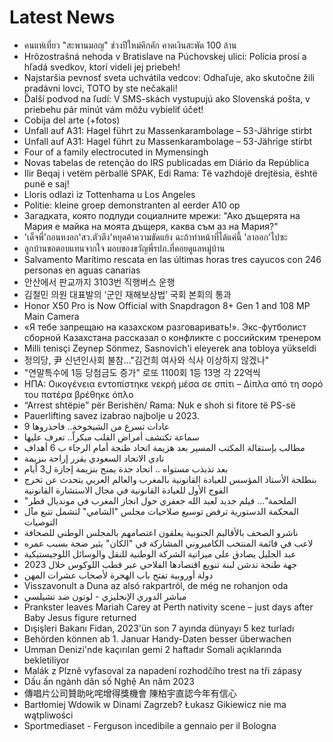 # Latest News
-  คนแห่เที่ยว "สะพานมอญ" ช่วงปีใหม่คึกคัก คาดเงินสะพัด 100 ล้าน
-  Hrôzostrašná nehoda v Bratislave na Púchovskej ulici: Polícia prosí a hľadá svedkov, ktorí videli jej priebeh!
-  Najstaršia pevnosť sveta uchvátila vedcov: Odhaľuje, ako skutočne žili pradávni lovci, TOTO by ste nečakali!
-  Ďalší podvod na ľudí: V SMS-skách vystupujú ako Slovenská pošta, v priebehu pár minút vám môžu vybieliť účet!
-  Cobija del arte (+fotos)
-  Unfall auf A31: Hagel führt zu Massenkarambolage – 53-Jährige stirbt
-  Unfall auf A31: Hagel führt zu Massenkarambolage – 53-Jährige stirbt
-  Four of a family electrocuted in Mymensingh
-  Novas tabelas de retenção do IRS publicadas em Diário da República
-  Ilir Beqaj i vetëm përballë SPAK, Edi Rama: Të vazhdojë drejtësia, është punë e saj!
-  Lloris odlazi iz Tottenhama u Los Angeles
-  Politie: kleine groep demonstranten al eerder A10 op
-  Загадката, която подлуди социалните мрежи: "Ако дъщерята на Мария е майка на моята дъщеря, каква съм аз на Мария?"
-  'เด็จพี่'ถอนหงอก'สว.ตัวตึง'หยุดค้าความขัดแย้ง ฉะถ้าทำหน้าที่ได้แค่นี้ 'ลาออก'ไปซะ
-  ลูกบ้านขอตอบแทนจากใจ มอบของขวัญพี่รปภ.ที่คอยดูแลหมู่บ้าน
-  Salvamento Marítimo rescata en las últimas horas tres cayucos con 246 personas en aguas canarias
-  안산에서 판교까지 3103번 직행버스 운행
-  김철민 의원 대표발의 ‘군인 재해보상법’ 국회 본회의 통과
-  Honor X50 Pro is Now Official with Snapdragon 8+ Gen 1 and 108 MP Main Camera
-  «Я тебе запрещаю на казахском разговаривать!». Экс-футболист сборной Казахстана рассказал о конфликте с российским тренером
-  Milli tenisçi Zeynep Sönmez, Sasnovich'i eleyerek ana tobloya yükseldi
-  정의당, 尹 신년인사회 불참…"김건희 여사와 식사 이상하지 않겠나"
-  "연말특수에 1등 당첨금도 증가" 로또 1100회 1등 13명 각 22억씩
-  ΗΠΑ: Οικογένεια εντοπίστηκε νεκρή μέσα σε σπίτι – Δίπλα από τη σορό του πατέρα βρέθηκε όπλο
-  “Arrest shtëpie” për Berishën/ Rama: Nuk e shoh si fitore të PS-së
-  Pauerlifting savez izabrao najbolje u 2023.
-  9 عادات تسرع من الشيخوخة.. فاحذروها
-  سماعة تكتشف أمراض القلب مبكراً.. تعرف عليها
-  مطالب بإستقالة المكتب المسير بعد هزيمة اتحاد طنجة أمام الرجاء ب 6 أهداف
-  نادي الاتحاد السعودي يقرر إراحة بنزيمة
-  بعد تذبذب مستواه .. اتحاد جدة يمنح بنزيمة إجازة ل3 أيام
-  بنطلحة الأستاذ المؤسس للعيادة القانونية بالمغرب والعالم العربي يتحدث عن تخرج الفوج الأول للعيادة القانونية في مجال الاستشارة القانونية
-  "الملحمة"… فيلم جديد لعبد الله جعفري حول انجاز المغرب في مونديال قطر
-  المحكمة الدستورية ترفض توسيع صلاحيات مجلس "الشامي" لتشمل تتبع مآل التوصيات
-  ناشرو الصحف بالأقاليم الجنوبية يعلقون اعتصامهم بالمجلس الوطني للصحافة
-  لاعب في قائمة المنتخب الكاميروني المشاركة في "الكان" يثير ضجة بسبب عمره
-  عبد الجليل يصادق على ميزانية الشركة الوطنية للنقل والوسائل اللوجيستيكية
-  جهة طنجة تدشن لبنة تنويع اقتصادها الفلاحي عبر قطب اللوكوس خلال 2023
-  دولة أوروبية تفتح باب الهجرة لأصحاب عشرات المهن
-  Visszavonult a Duna az alsó rakpartról, de még ne rohanjon oda
-  مباشر الدوري الإنجليزي - لوتون ضد تشيلسي
-  Prankster leaves Mariah Carey at Perth nativity scene – just days after Baby Jesus figure returned
-  Dışişleri Bakanı Fidan, 2023'ün son 7 ayında dünyayı 5 kez turladı
-  Behörden können ab 1. Januar Handy-Daten besser überwachen
-  Umman Denizi'nde kaçırılan gemi 2 haftadır Somali açıklarında bekletiliyor
-  Malák z Plzně vyfasoval za napadení rozhodčího trest na tři zápasy
-  Dấu ấn ngành dân số Nghệ An năm 2023
-  傳唱片公司贊助叱咤增得獎機會 陳柏宇直認今年有信心
-  Bartłomiej Wdowik w Dinami Zagrzeb? Łukasz Gikiewicz nie ma wątpliwości
-  Sportmediaset - Ferguson incedibile a gennaio per il Bologna
